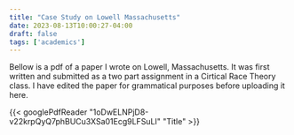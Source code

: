 ```yaml
---
title: "Case Study on Lowell Massachusetts"
date: 2023-08-13T10:00:27-04:00
draft: false
tags: ['academics']
---
```

Bellow is a pdf of a paper I wrote on Lowell, Massachusetts. It was first written and submitted as a two part assignment in a Cirtical Race Theory class. I have edited the paper for grammatical purposes before uploading it here.

{{< googlePdfReader "1oDwELNPjD8-v22krpQyQ7phBUCu3XSa01Ecg9LFSuLI" "Title" >}}




